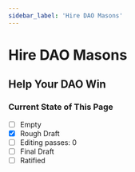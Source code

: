 ```yaml
---
sidebar_label: 'Hire DAO Masons'
---
```


# Hire DAO Masons

## Help Your DAO Win

### Current State of This Page

- [ ] Empty
- [x] Rough Draft
- [ ] Editing passes: 0
- [ ] Final Draft
- [ ] Ratified
